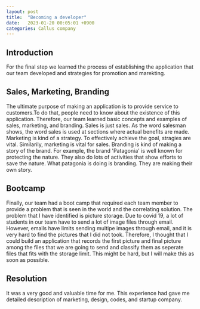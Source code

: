```yaml
---
layout: post
title:  "Becoming a developer"
date:   2023-01-20 00:05:01 +0900
categories: Callus company
---
```


## Introduction

For the final step we learned the process of establishing the application that our team developed and strategies for promotion and marekting.

## Sales, Marketing, Branding

The ultimate purpose of making an application is to provide service to customers.To do that, people need to know about the existence of this application. Therefore, our team learned basic concepts and examples of sales, marketing, and branding. Sales is just sales. As the word salesman shows, the word sales is used at sections where actual benefits are made. Marketing is kind of a strategy. To effectively achieve the goal, stragies are vital. Similarily, marketing is vital for sales. Branding is kind of making a story of the brand. For example, the brand 'Patagonia' is well known for protecting the nature. They also do lots of activities that show efforts to save the nature. What patagonia is doing is branding. They are making their own story.

## Bootcamp

Finally, our team had a boot camp that required each team member to provide a problem that is seen in the world and the correlating solution. The problem that I have identified is picture storage. Due to covid 19, a lot of students in our team have to send a lot of image files through email. However, emails have limits sending multipe images through email, and it is very hard to find the pictures that I did not took. Therefore, I thought that I could build an application that records the first picture and final picture among the files that we are going to send and classify them as seperate files that fits with the storage limit. This might be hard, but I will make this as soon as possible.

## Resolution

It was a very good and valuable time for me. This experience had gave me detailed description of marketing, design, codes, and startup company.